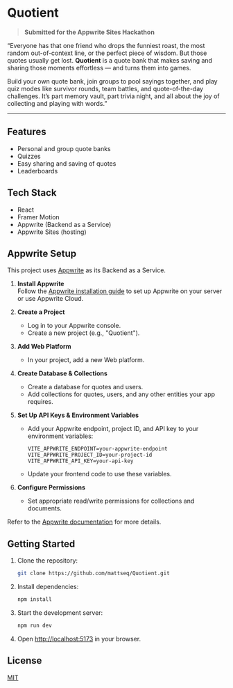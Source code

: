 # Quotient

> **Submitted for the Appwrite Sites Hackathon**

“Everyone has that one friend who drops the funniest roast, the most random out-of-context line, or the perfect piece of wisdom. But those quotes usually get lost. **Quotient** is a quote bank that makes saving and sharing those moments effortless — and turns them into games.

Build your own quote bank, join groups to pool sayings together, and play quiz modes like survivor rounds, team battles, and quote-of-the-day challenges. It’s part memory vault, part trivia night, and all about the joy of collecting and playing with words.”

---

## Features

- Personal and group quote banks
- Quizzes
- Easy sharing and saving of quotes
- Leaderboards

## Tech Stack

- React
- Framer Motion
- Appwrite (Backend as a Service)
- Appwrite Sites (hosting)

## Appwrite Setup

This project uses [Appwrite](https://appwrite.io/) as its Backend as a Service.

1. **Install Appwrite**  
   Follow the [Appwrite installation guide](https://appwrite.io/docs/installation) to set up Appwrite on your server or use Appwrite Cloud.

2. **Create a Project**  
   - Log in to your Appwrite console.
   - Create a new project (e.g., "Quotient").

3. **Add Web Platform**  
   - In your project, add a new Web platform.

4. **Create Database & Collections**  
   - Create a database for quotes and users.
   - Add collections for quotes, users, and any other entities your app requires.

5. **Set Up API Keys & Environment Variables**  
   - Add your Appwrite endpoint, project ID, and API key to your environment variables:
     ```
     VITE_APPWRITE_ENDPOINT=your-appwrite-endpoint
     VITE_APPWRITE_PROJECT_ID=your-project-id
     VITE_APPWRITE_API_KEY=your-api-key
     ```
   - Update your frontend code to use these variables.

6. **Configure Permissions**  
   - Set appropriate read/write permissions for collections and documents.

Refer to the [Appwrite documentation](https://appwrite.io/docs) for more details.

## Getting Started

1. Clone the repository:
   ```bash
   git clone https://github.com/mattseq/Quotient.git
   ```
2. Install dependencies:
   ```bash
   npm install
   ```
3. Start the development server:
   ```bash
   npm run dev
   ```
4. Open [http://localhost:5173](http://localhost:5173) in your browser.

## License

[MIT](LICENSE)
